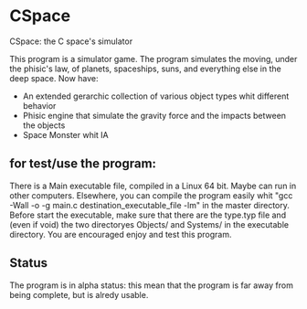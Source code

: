 # CSpace
CSpace: the C space's simulator

This program is a simulator game. The program simulates the moving, under the phisic's law, of planets, spaceships, suns, and everything else in the deep space.
Now have:
- An extended gerarchic collection of various object types whit different behavior
- Phisic engine that simulate the gravity force and the impacts between the objects
- Space Monster whit IA

for test/use the program:
-------------------------
There is a Main executable file, compiled in a Linux 64 bit. Maybe can run in other computers.
Elsewhere, you can compile the program easily whit "gcc -Wall -o -g main.c destination_executable_file -lm" in the master directory.
Before start the executable, make sure that there are the type.typ file and (even if void) the two directoryes Objects/ and Systems/ in the executable directory.
You are encouraged enjoy and test this program.

Status
------
The program is in alpha status: this mean that the program is far away from being complete, but is alredy usable.
